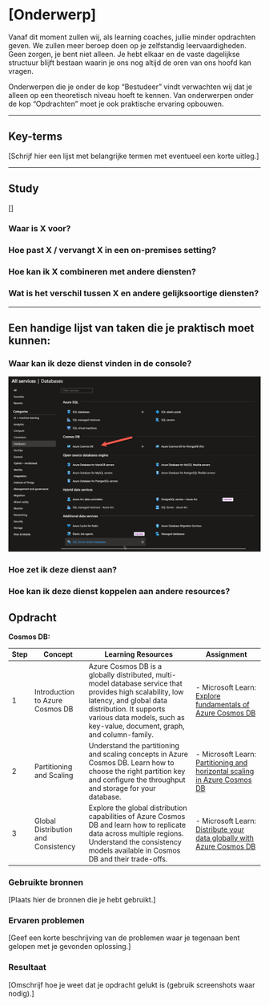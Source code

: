 # [Onderwerp]
Vanaf dit moment zullen wij, als learning coaches, jullie minder opdrachten geven. We zullen meer beroep doen op je zelfstandig leervaardigheden. Geen zorgen, je bent niet alleen. Je hebt elkaar en de vaste dagelijkse structuur blijft bestaan waarin je ons nog altijd de oren van ons hoofd kan vragen.

Onderwerpen die je onder de kop “Bestudeer” vindt verwachten wij dat je alleen op een theoretisch niveau hoeft te kennen. Van onderwerpen onder de kop “Opdrachten” moet je ook praktische ervaring opbouwen.


---

## Key-terms
[Schrijf hier een lijst met belangrijke termen met eventueel een korte uitleg.]

---

## Study
[]
### Waar is X voor?
### Hoe past X / vervangt X in een on-premises setting?
### Hoe kan ik X combineren met andere diensten?
### Wat is het verschil tussen X en andere gelijksoortige diensten?

---

## Een handige lijst van taken die je praktisch moet kunnen:
### Waar kan ik deze dienst vinden in de console?
![Alt text](../00_includes/AZ-14/Databases.png)
### Hoe zet ik deze dienst aan?
### Hoe kan ik deze dienst koppelen aan andere resources?



## Opdracht

**Cosmos DB:**

| Step | Concept | Learning Resources | Assignment |
|------|---------|--------------------|------------|
| 1    | Introduction to Azure Cosmos DB | Azure Cosmos DB is a globally distributed, multi-model database service that provides high scalability, low latency, and global data distribution. It supports various data models, such as key-value, document, graph, and column-family. | - Microsoft Learn: [Explore fundamentals of Azure Cosmos DB](https://learn.microsoft.com/en-us/training/modules/explore-non-relational-data-stores-azure/) | Create a Cosmos DB account in Azure. Choose a preferred data model and configure it. Create and query data using the Azure portal or the Cosmos DB SDK. |
| 2    | Partitioning and Scaling | Understand the partitioning and scaling concepts in Azure Cosmos DB. Learn how to choose the right partition key and configure the throughput and storage for your database. | - Microsoft Learn: [Partitioning and horizontal scaling in Azure Cosmos DB](https://learn.microsoft.com/en-us/azure/cosmos-db/partitioning-overview) | Design a partitioning strategy for a collection in Cosmos DB. Configure the partition key, throughput, and storage settings. Monitor the performance and scale the database if needed. |
| 3    | Global Distribution and Consistency | Explore the global distribution capabilities of Azure Cosmos DB and learn how to replicate data across multiple regions. Understand the consistency models available in Cosmos DB and their trade-offs. | - Microsoft Learn: [Distribute your data globally with Azure Cosmos DB](https://learn.microsoft.com/en-us/training/modules/global-distribution-and-consistency-azure-cosmos-db/) | Configure the global distribution settings for your Cosmos DB account. Create replicas in different regions and test data synchronization. Experiment with different consistency models and observe their behavior. |



### Gebruikte bronnen
[Plaats hier de bronnen die je hebt gebruikt.]

### Ervaren problemen
[Geef een korte beschrijving van de problemen waar je tegenaan bent gelopen met je gevonden oplossing.]

### Resultaat
[Omschrijf hoe je weet dat je opdracht gelukt is (gebruik screenshots waar nodig).]
